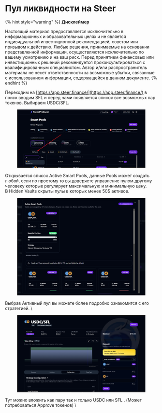 # Пул ликвидности на Steer

{% hint style="warning" %}
**Дисклеймер**

Настоящий материал предоставляется исключительно в информационных и образовательных целях и не является индивидуальной инвестиционной рекомендацией, советом или призывом к действию. Любые решения, принимаемые на основании представленной информации, осуществляются исключительно по вашему усмотрению и на ваш риск. Перед принятием финансовых или инвестиционных решений рекомендуется проконсультироваться с квалифицированным специалистом. Автор и/или распространитель материала не несет ответственности за возможные убытки, связанные с использованием информации, содержащейся в данном документе.
{% endhint %}

Переходим на [https://app.steer.finance/](https://app.steer.finance/)  в поиск вводим SFL и перед нами появляется список все возможных пар токенов. Выбираем USDC/SFL.

<figure><img src="../.gitbook/assets/image (19).png" alt=""><figcaption></figcaption></figure>

Открывается список Active Smart Pools, данные Pools может создать любой, если по простому то вы доверяете управление пулом другому человеку которые регулирует максимальную и минимальную цену. \
В Hidden Vaults скрыты пулы в которых менее 50$ активов.&#x20;

<figure><img src="../.gitbook/assets/image (20).png" alt=""><figcaption></figcaption></figure>

Выбрав Активный пул вы можете более подробно ознакомится с его стратегией. \


<figure><img src="../.gitbook/assets/image (21).png" alt=""><figcaption></figcaption></figure>

Тут можно вложить как пару так и только USDC или SFL . (Может потребоваться Approve токенов) \
